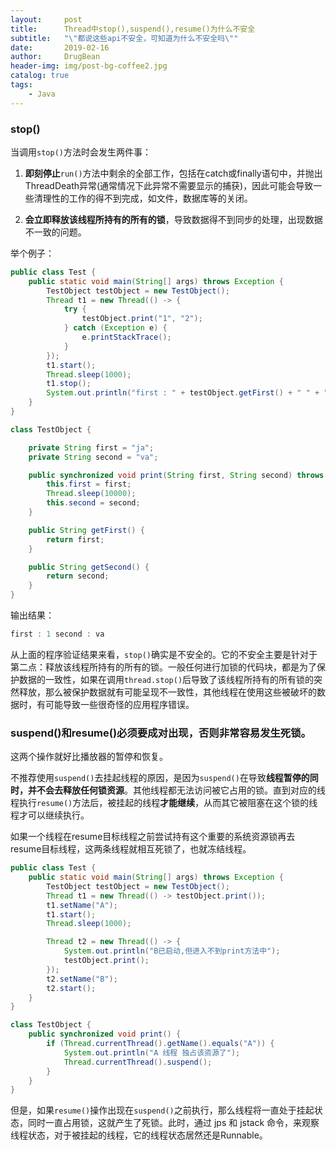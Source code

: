 ```yaml
---
layout:     post
title:      Thread中stop(),suspend(),resume()为什么不安全
subtitle:   "\"都说这些api不安全，可知道为什么不安全吗\""
date:       2019-02-16
author:     DrugBean
header-img: img/post-bg-coffee2.jpg
catalog: true
tags:
    - Java
---
```


### stop()
当调用`stop()`方法时会发生两件事：

1. **即刻停止**`run()`方法中剩余的全部工作，包括在catch或finally语句中，并抛出ThreadDeath异常(通常情况下此异常不需要显示的捕获)，因此可能会导致一些清理性的工作的得不到完成，如文件，数据库等的关闭。

2. **会立即释放该线程所持有的所有的锁**，导致数据得不到同步的处理，出现数据不一致的问题。

举个例子：
```java
public class Test {
    public static void main(String[] args) throws Exception {
        TestObject testObject = new TestObject();
        Thread t1 = new Thread(() -> {
            try {
                testObject.print("1", "2");
            } catch (Exception e) {
                e.printStackTrace();
            }
        });
        t1.start();
        Thread.sleep(1000);
        t1.stop();
        System.out.println("first : " + testObject.getFirst() + " " + "second : " + testObject.getSecond());
    }
}

class TestObject {

    private String first = "ja";
    private String second = "va";

    public synchronized void print(String first, String second) throws Exception {
        this.first = first;
        Thread.sleep(10000);
        this.second = second;
    }

    public String getFirst() {
        return first;
    }

    public String getSecond() {
        return second;
    }
}
```
输出结果：
```java
first : 1 second : va
```

从上面的程序验证结果来看，`stop()`确实是不安全的。它的不安全主要是针对于第二点：释放该线程所持有的所有的锁。一般任何进行加锁的代码块，都是为了保护数据的一致性，如果在调用`thread.stop()`后导致了该线程所持有的所有锁的突然释放，那么被保护数据就有可能呈现不一致性，其他线程在使用这些被破坏的数据时，有可能导致一些很奇怪的应用程序错误。


### suspend()和resume()必须要成对出现，否则非常容易发生死锁。 
这两个操作就好比播放器的暂停和恢复。

不推荐使用`suspend()`去挂起线程的原因，是因为`suspend()`在导致**线程暂停的同时，并不会去释放任何锁资源**。其他线程都无法访问被它占用的锁。直到对应的线程执行`resume()`方法后，被挂起的线程**才能继续**，从而其它被阻塞在这个锁的线程才可以继续执行。

如果一个线程在resume目标线程之前尝试持有这个重要的系统资源锁再去resume目标线程，这两条线程就相互死锁了，也就冻结线程。

```java
public class Test {
    public static void main(String[] args) throws Exception {
        TestObject testObject = new TestObject();
        Thread t1 = new Thread(() -> testObject.print());
        t1.setName("A");
        t1.start();
        Thread.sleep(1000);

        Thread t2 = new Thread(() -> {
            System.out.println("B已启动,但进入不到print方法中");
            testObject.print();
        });
        t2.setName("B");
        t2.start();
    }
}

class TestObject {
    public synchronized void print() {
        if (Thread.currentThread().getName().equals("A")) {
            System.out.println("A 线程 独占该资源了");
            Thread.currentThread().suspend();
        }
    }
}
```

但是，如果`resume()`操作出现在`suspend()`之前执行，那么线程将一直处于挂起状态，同时一直占用锁，这就产生了死锁。此时，通过 jps 和 jstack 命令，来观察线程状态，对于被挂起的线程，它的线程状态居然还是Runnable。